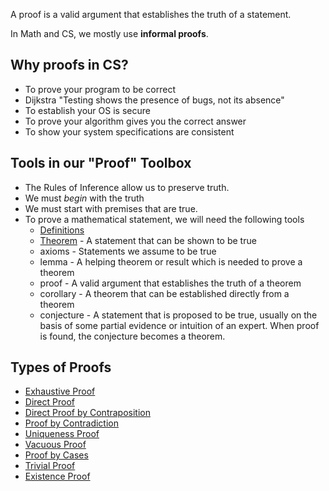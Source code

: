 A proof is a valid argument that establishes the truth of a statement.

In Math and CS, we mostly use **informal proofs**.

## Why proofs in CS?

- To prove your program to be correct
- Dijkstra "Testing shows the presence of bugs, not its absence"
- To establish your OS is secure
- To prove your algorithm gives you the correct answer
- To show your system specifications are consistent

## Tools in our "Proof" Toolbox

- The Rules of Inference allow us to preserve truth.
- We must _begin_ with the truth
- We must start with premises that are true.
- To prove a mathematical statement, we will need the following tools
  - [Definitions](Definitions.md)
  - [Theorem](Theorems.md) - A statement that can be shown to be true
  - axioms - Statements we assume to be true
  - lemma - A helping theorem or result which is needed to prove a theorem
  - proof - A valid argument that establishes the truth of a theorem
  - corollary - A theorem that can be established directly from a theorem
  - conjecture - A statement that is proposed to be true, usually on the basis of some partial evidence or intuition of an expert. When proof is found, the conjecture becomes a theorem.

## Types of Proofs

- [Exhaustive Proof](Exhaustive%20Proof.md)
- [Direct Proof](Direct%20Proof.md)
- [Direct Proof by Contraposition](Direct%20Proof%20by%20Contraposition.md)
- [Proof by Contradiction](Proof%20by%20Contradiction.md)
- [Uniqueness Proof](Uniqueness%20Proof.md)
- [Vacuous Proof](Vacuous%20Proof.md)
- [Proof by Cases](Proof%20by%20Cases.md)
- [Trivial Proof](Trivial%20Proof.md)
- [Existence Proof](Existence%20Proof.md)
